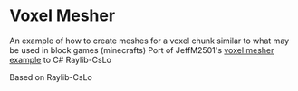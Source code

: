 # Voxel Mesher
An example of how to create meshes for a voxel chunk similar to what may be used in block games (minecrafts)
Port of JeffM2501's [voxel mesher example](https://github.com/raylib-extras/examples-cpp/tree/main/voxel_mesher) to C# Raylib-CsLo

Based on Raylib-CsLo
